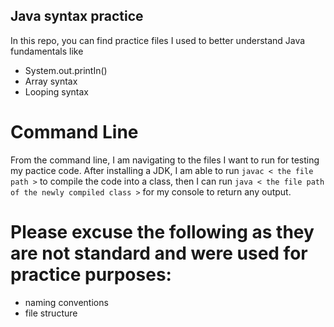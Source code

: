 ## Java syntax practice
In this repo, you can find practice files I used to better understand Java fundamentals like
- System.out.printIn()
- Array syntax
- Looping syntax

# Command Line
From the command line, I am navigating to the files I want to run for testing my pactice code. After installing a JDK, I am able to run ```javac < the file path >``` to compile the code into a class, then I can run ```java < the file path of the newly compiled class >``` for my console to return any output.

# Please excuse the following as they are not standard and were used for practice purposes:
- naming conventions
- file structure